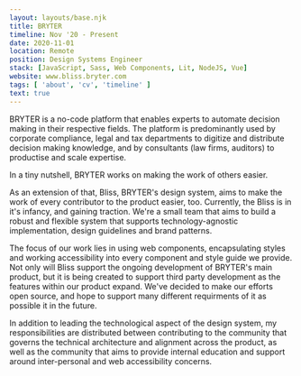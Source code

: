 ```yaml
---
layout: layouts/base.njk
title: BRYTER 
timeline: Nov '20 - Present
date: 2020-11-01
location: Remote
position: Design Systems Engineer
stack: [JavaScript, Sass, Web Components, Lit, NodeJS, Vue]
website: www.bliss.bryter.com
tags: [ 'about', 'cv', 'timeline' ]
text: true
---
```


BRYTER is a no-code platform that enables experts to automate decision making in their respective fields. The platform is predominantly used by corporate compliance, legal and tax departments to digitize and distribute decision making knowledge, and by consultants (law firms, auditors) to productise and scale expertise.

In a tiny nutshell, BRYTER works on making the work of others easier. 

As an extension of that, Bliss, BRYTER's design system, aims to make the work of every contributor to the product easier, too. Currently, the Bliss is in it's infancy, and gaining traction. We're a small team that aims to build a robust and flexible system that supports technology-agnostic implementation, design guidelines and brand patterns.

The focus of our work lies in using web components, encapsulating styles and working accessibility into every component and style guide we provide. Not only will Bliss support the ongoing development of BRYTER's main product, but it is being created to support third party development as the features within our product expand. We've decided to make our efforts open source, and hope to support many different requirments of it as possible it in the future.

In addition to leading the technological aspect of the design system, my responsibilities are distributed between contributing to the community that governs the technical architecture and alignment across the product, as well as the community that aims to provide internal education and support around inter-personal and web accessibility concerns.